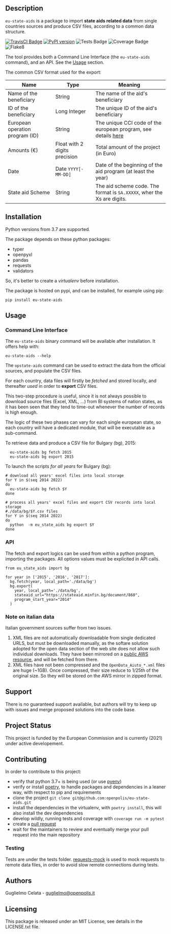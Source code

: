 ## Description

`eu-state-aids` is a package to import **state aids related data** from single countries sources
and produce CSV files, according to a common data structure.

[![TravisCI Badge](https://travis-ci.com/openpolis/eu-state-aids.svg?branch=master "TravisCI building status")](https://travis-ci.com/github/openpolis/eu-state-aids)
[![PyPI version](https://badge.fury.io/py/eu-state-aids.svg)](https://badge.fury.io/py/eu-state-aids)
![Tests Badge](https://op-badges.s3.eu-west-1.amazonaws.com/eu-state-aids/tests-badge.svg?2)
![Coverage Badge](https://op-badges.s3.eu-west-1.amazonaws.com/eu-state-aids/coverage-badge.svg?2)
![Flake8](https://op-badges.s3.eu-west-1.amazonaws.com/eu-state-aids/flake8-badge.svg?2)

The tool provides both a Command Line Interface (the `eu-state-aids` command), 
and an API. See the [Usage](#Usage) section.

The common CSV format used for the export:

|Name|Type|Meaning|
|----|----|-------|
|Name of the beneficiary| String | The name of the aid's beneficiary|
|ID of the beneficiary| Long Integer | The unique ID of the aid's beneficiary|
|European operation program (ID)| String | The unique CCI code of the european program, see details [here](https://ec.europa.eu/sfc/sites/sfc2014/files/QG+pdf/CCI_0.pdf) |
|Amounts (€)| Float with 2 digits precision | Total amount of the project (in Euro) |
|Date| Date `YYYY[-MM-DD]` | Date of the beginning of the aid program (at least the year) |
|State aid Scheme| String | The aid scheme code. The format is `SA.XXXXX`, wher the Xs are digits. |


## Installation

Python versions from 3.7 are supported.
 
The package depends on these python packages:
* typer
* openpyxl
* pandas
* requests
* validators

So, it's better to create a *virtualenv* before installation.

The package is hosted on pypi, and can be installed, for example using pip:

    pip install eu-state-aids 


## Usage

### Command Line Interface
The `eu-state-aids` binary command will be available after installation. 
It offers help with:

    eu-state-aids --help

The `opstate-aids` command can be used to extract the data from the official sources, 
and populate the CSV files.

For each country, data files will firstly be *fetched* and stored locally, 
and thereafter *used* in order to **export** CSV files.

This two-step procedure is useful, since it is not always possible to download source files (Excel, XML, ...) from 
BI systems of nation states, as it has been seen that they tend to time-out whenever the number of records is 
high enough.

The logic of these two phases can vary for each single european state, so each country will have a dedicated module,
that will be executable as a sub-command.

To retrieve data and produce a CSV file for Bulgary (bg), 2015:
 
      eu-state-aids bg fetch 2015
      eu-state-aids bg export 2015

To launch the scripts *for all years* for Bulgary (bg):

    # download all years' excel files into local storage 
    for Y in $(seq 2014 2022)
    do 
      eu-state-aids bg fetch $Y
    done
    
    # process all years' excel files and export CSV records into local storage 
    #./data/bg/$Y.csv files
    for Y in $(seq 2014 2022)
    do
      python  -m eu_state_aids bg export $Y
    done

### API
The fetch and export logics can be used from within a python program, 
importing the packages. All options values must be explicited in API calls.

    from eu_state_aids import bg

    for year in ['2015', '2016', '2017']:
      bg.fetch(year, local_path='./data/bg')
      bg.export(
        year, local_path='./data/bg', 
        stateaid_url="https://stateaid.minfin.bg/document/860", 
        program_start_year="2014"
      )
  

### Note on italian data

Italian government sources suffer from two issues.
1. XML files are not automatically downloadable from single dedicated URLS, but must be downloaded manually,
as the softare solution adopted for the open data section of the web site does not allow such individual downloads.
They have been mirrored on a [public AWS resource](http://eu-state-aids.s3-website-eu-west-1.amazonaws.com/it/rna_mirror/), 
and will be fetched from there.
2. XML files have not been compressed and the `OpenData_Aiuto_*.xml` files are huge (~1GB). Once compressed, 
their size reduce to 1/25th of the original size. So they will be stored on the AWS mirror in zipped format.
 
## Support

There is no guaranteed support available, but authors will try to keep up with issues 
and merge proposed solutions into the code base.

## Project Status
This project is funded by the European Commission and is currently (2021) under active developement.

## Contributing
In order to contribute to this project:
* verify that python 3.7+ is being used (or use [pyenv](https://github.com/pyenv/pyenv))
* verify or install [poetry](https://python-poetry.org/), to handle packages and dependencies in a leaner way, 
  with respect to pip and requirements
* clone the project `git clone git@github.com:openpolis/eu-state-aids.git` 
* install the dependencies in the virtualenv, with `poetry install`,
  this will also install the dev dependencies
* develop wildly, running tests and coverage with `coverage run -m pytest`
* create a [pull request](https://docs.github.com/en/github/collaborating-with-pull-requests/proposing-changes-to-your-work-with-pull-requests/about-pull-requests)
* wait for the maintainers to review and eventually merge your pull request into the main repository

### Testing
Tests are under the tests folder. [requests-mock](https://requests-mock.readthedocs.io/en/latest/index.html)
is used to mock requests to remote data files, in order to avoid slow remote connections during tests.

## Authors
Guglielmo Celata - guglielmo@openpolis.it

## Licensing
This package is released under an MIT License, see details in the LICENSE.txt file.
